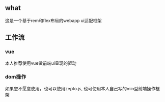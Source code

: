 ## what
这是一个基于rem和flex布局的webapp ui适配框架


## 工作流


### vue
本人推荐使用vue做前端ui呈现的驱动

###  dom操作

如果您不愿意使用，也可以使用zepto.js, 也可使用本人自己写的min型前端操作框架